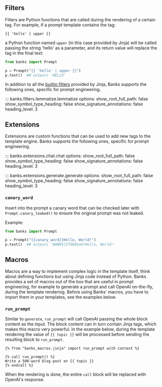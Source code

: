 ## Filters

Filters are Python functions that are called during the rendering of a certain tag. For example, if a prompt template
contains the tag:

```jinja
{{ 'hello' | upper }}
```

a Python function named `upper` (in this case provided by Jinja) will be called passing the string 'hello' as a
parameter, and its return value will replace the tag in the final text:

```python
from banks import Prompt

p = Prompt("{{ 'hello' | upper }}")
p.text()  ## outputs 'HELLO'
```

In addition to all the [builtin filters](https://jinja.palletsprojects.com/en/3.1.x/templates/#list-of-builtin-filters)
provided by Jinja, Banks supports the following ones, specific for prompt engineering.


::: banks.filters.lemmatize.lemmatize
    options:
        show_root_full_path: false
        show_symbol_type_heading: false
        show_signature_annotations: false
        heading_level: 3

## Extensions

Extensions are custom functions that can be used to add new tags to the template engine.
Banks supports the following ones, specific for prompt engineering.

::: banks.extensions.chat.chat
    options:
        show_root_full_path: false
        show_symbol_type_heading: false
        show_signature_annotations: false
        heading_level: 3

::: banks.extensions.generate.generate
    options:
        show_root_full_path: false
        show_symbol_type_heading: false
        show_signature_annotations: false
        heading_level: 3

### `canary_word`

Insert into the prompt a canary word that can be checked later with `Prompt.canary_leaked()`
to ensure the original prompt was not leaked.

Example:
```python
from banks import Prompt

p = Prompt("{{canary_word}}Hello, World!")
p.text()  ## outputs 'BANKS[5f0bbba4]Hello, World!'
```

## Macros

Macros are a way to implement complex logic in the template itself, think about defining functions but using Jinja
code instead of Python. Banks provides a set of macros out of the box that are useful in prompt engineering,
for example to generate a prompt and call OpenAI on-the-fly, during the template rendering.
Before using Banks' macros, you have to import them in your templates, see the examples below.

### `run_prompt`

Similar to `generate`, `run_prompt` will call OpenAI passing the whole block content as the input. The block
content can in turn contain Jinja tags, which makes this macro very powerful. In the example below, during
the template rendering the value of `{{ topic }}` will be processed before sending the resulting block to
`run_prompt`.

```jinja
{% from "banks_macros.jinja" import run_prompt with context %}

{% call run_prompt() %}
Write a 500-word blog post on {{ topic }}
{% endcall %}
```

When the rendering is done, the entire `call` block will be replaced with OpenAI's response.
